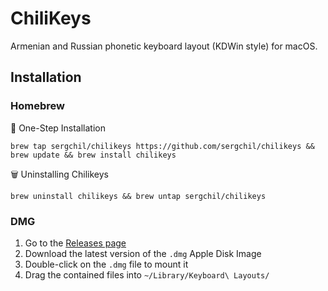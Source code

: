 # ChiliKeys

Armenian and Russian phonetic keyboard layout (KDWin style) for macOS.

## Installation

### Homebrew

🚀 One-Step Installation


```shell
brew tap sergchil/chilikeys https://github.com/sergchil/chilikeys && brew update && brew install chilikeys
```

🗑️ Uninstalling Chilikeys

```shell
brew uninstall chilikeys && brew untap sergchil/chilikeys
```

### DMG

1. Go to the [Releases page](https://github.com/sergchil/chilikeys/releases)
2. Download the latest version of the `.dmg` Apple Disk Image
3. Double-click on the `.dmg` file to mount it
4. Drag the contained files into `~/Library/Keyboard\ Layouts/`
